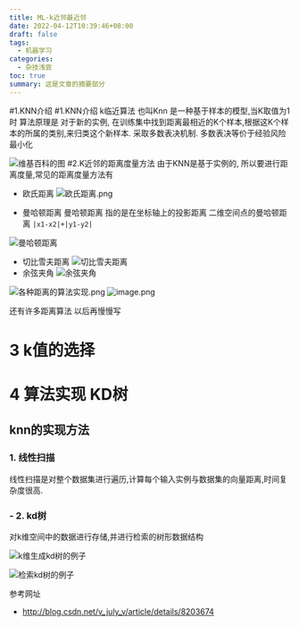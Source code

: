 ```yaml
---
title: ML-k近邻最近邻
date: 2022-04-12T10:39:46+08:00
draft: false
tags:
  - 机器学习
categories:
  - 杂技浅尝
toc: true
summary: 这是文章的摘要部分
---
```

#1.KNN介绍
#1.KNN介绍
k临近算法 也叫Knn 是一种基于样本的模型,当K取值为1时 
算法原理是 对于新的实例, 在训练集中找到距离最相近的K个样本,根据这K个样本的所属的类别,来归类这个新样本.
采取多数表决机制. 多数表决等价于经验风险最小化

![维基百科的图](https://yunpiao-images.oss-cn-beijing.aliyuncs.com/blog/10970403-3494d30474e703c0.png)
#2.K近邻的距离度量方法
由于KNN是基于实例的, 所以要进行距离度量,常见的距离度量方法有
- 欧氏距离
![欧氏距离.png](https://yunpiao-images.oss-cn-beijing.aliyuncs.com/blog/10970403-79f24173b0389bac.png)

- 曼哈顿距离
曼哈顿距离 指的是在坐标轴上的投影距离
二维空间点的曼哈顿距离 
`|x1-x2|+|y1-y2|`

![曼哈顿距离](https://yunpiao-images.oss-cn-beijing.aliyuncs.com/blog/10970403-893e4d97a6e7fd5f.png)


- 切比雪夫距离
![切比雪夫距离](https://yunpiao-images.oss-cn-beijing.aliyuncs.com/blog/10970403-0b654d5c17edb603.png)
- 余弦夹角
![余弦夹角](https://yunpiao-images.oss-cn-beijing.aliyuncs.com/blog/10970403-3ad6e72cb1d3b98d.png)

![各种距离的算法实现.png](https://yunpiao-images.oss-cn-beijing.aliyuncs.com/blog/10970403-f6f5006ba8a70bac.png)
![image.png](https://yunpiao-images.oss-cn-beijing.aliyuncs.com/blog/10970403-1b2a37afdc3c1fbc.png)


还有许多距离算法 以后再慢慢写

# 3 k值的选择
# 4 算法实现 KD树

## knn的实现方法
###  1. 线性扫描
线性扫描是对整个数据集进行遍历,计算每个输入实例与数据集的向量距离,时间复杂度很高.
### - 2. kd树
对k维空间中的数据进行存储,并进行检索的树形数据结构

![k维生成kd树的例子](https://yunpiao-images.oss-cn-beijing.aliyuncs.com/blog/10970403-045993663759a999.png)

![检索kd树的例子](https://yunpiao-images.oss-cn-beijing.aliyuncs.com/blog/10970403-bb12a10cf3070ef9.png)


参考网址 
- http://blog.csdn.net/v_july_v/article/details/8203674

